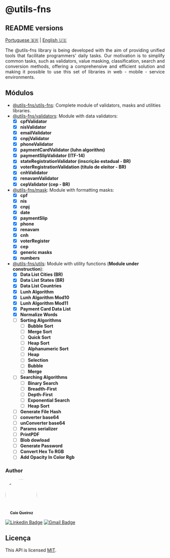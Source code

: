# @utils-fns

## README versions
[Portuguese 🇧🇷](https://github.com/ccqueiroz/utils-fns/blob/main/README-pt.md)  |  [English 🇺🇸](https://github.com/ccqueiroz/utils-fns/blob/main/README.md)

<p align="justify">
  The @utils-fns library is being developed with the aim of providing unified tools that facilitate programmers' daily tasks. Our motivation is to simplify common tasks, such as validators, value masking, classification, search and conversion methods, offering a comprehensive and efficient solution and making it possible to use this set of libraries in web - mobile - service environments.
</p>

## Módulos
- [@utils-fns/utils-fns](https://github.com/ccqueiroz/utils-fns/blob/main/packages/utils-fns/README.md): Complete module of validators, masks and utilities libraries.
- [@utils-fns/validators](https://github.com/ccqueiroz/utils-fns/blob/main/packages/validators/README.md): Module with data validators:
  - [x] **cpfValidator**
  - [x] **nisValidator**
  - [x] **emailValidator**
  - [x] **cnpjValidator**
  - [x] **phoneValidator**
  - [x] **paymentCardValidator (luhn algorithm)**
  - [x] **paymentSlipValidator (ITF-14)**
  - [x] **stateRegistrationValidator (inscrição estadual - BR)**
  - [x] **voterRegistrationValidation (título de eleitor - BR)**
  - [x] **cnhValidator**
  - [x] **renavamValidator**
  - [x] **cepValidator (cep - BR)**
- [@utils-fns/mask](https://github.com/ccqueiroz/utils-fns/blob/main/packages/mask/README.md): Module with formatting masks:
  - [x] **cpf**
  - [x] **nis**
  - [x] **cnpj**
  - [x] **date**
  - [x] **paymentSlip**
  - [x] **phone**
  - [x] **renavam**
  - [x] **cnh**
  - [x] **voterRegister**
  - [x] **cep**
  - [x] **generic masks**
  - [x] **numbers**
- [@utils-fns/utils](https://github.com/ccqueiroz/utils-fns/blob/main/packages/utils/README.md): Module with utility functions (**Module under construction**):
  - [x] **Data List Cities (BR)**
  - [x] **Data List States (BR)**
  - [x] **Data List Countries**
  - [x] **Lunh Algorithm**
  - [x] **Lunh Algorithm Mod10**
  - [x] **Lunh Algorithm Mod11**
  - [x] **Payment Card Data List**
  - [x] **Normalize Words**
  - [ ] **Sorting Algorithms**
    - [ ] **Bubble Sort**
    - [ ] **Merge Sort**
    - [ ] **Quick Sort**
    - [ ] **Heap Sort**
    - [ ] **Alphanumeric Sort**
    - [ ] **Heap**
    - [ ] **Selection**
    - [ ] **Bubble**
    - [ ] **Merge**
  - [ ] **Searching Algorithms**
    - [ ] **Binary Search**
    - [ ] **Breadth-First**
    - [ ] **Depth-First**
    - [ ] **Exponential Search**
    - [ ] **Heap Sort**
  - [ ] **Generate File Hash**
  - [ ] **converter base64**
  - [ ] **unConverter base64**
  - [ ] **Params serializer**
  - [ ] **PrintPDF**
  - [ ] **Blob dowload**
  - [ ] **Generate Password**
  - [ ] **Convert Hex To RGB**
  - [ ] **Add Opacity In Color Rgb**

### Author

<div style="margin-top: 15px; margin-bottom: 5px;">
    <img style="border-radius: 50%;" src="https://github.com/ccqueiroz.png" width="100px;" alt=""/>
    <br />
    <sub style="margin-left: 15px">
        <b>Caio Queiroz</b>
    </sub>
</div>

[![Linkedin Badge](https://img.shields.io/badge/-Caio%20Queiroz-blue?style=flat-square&logo=Linkedin&logoColor=white&link=https://www.linkedin.com/in/caio-queiroz-83846399/)](https://www.linkedin.com/in/caio-queiroz-83846399/)
[![Gmail Badge](https://img.shields.io/badge/-caio.cezar.dequeiroz@gmail.com-c14438?style=flat-square&logo=Gmail&logoColor=white&link=mailto:caio.cezar.dequeiroz@gmail.com)](mailto:caio.cezar.dequeiroz@gmail.com)


## Licença

This API is licensed [MIT](./LICENSE).